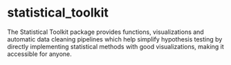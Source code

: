 # statistical_toolkit
The Statistical Toolkit package provides functions, visualizations and automatic data cleaning pipelines which help simplify hypothesis testing by directly implementing statistical methods with good visualizations, making it accessible for anyone.
